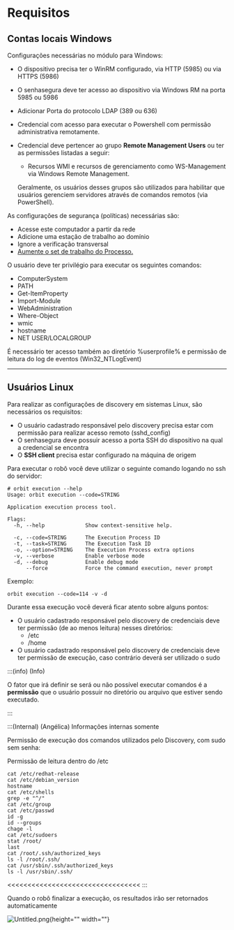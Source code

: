 # Requisitos

## Contas locais Windows

Configurações necessárias no módulo para Windows:

- O dispositivo precisa ter o WinRM configurado, via HTTP (5985) ou via HTTPS (5986)
- O senhasegura deve ter acesso ao dispositivo via Windows RM na porta 5985 ou 5986
- Adicionar Porta do protocolo LDAP (389 ou 636)
- Credencial com acesso para executar o Powershell com permissão administrativa remotamente.
- Credencial deve pertencer ao grupo **Remote Management Users** ou ter as permissões listadas a seguir:
    - Recursos WMI e recursos de gerenciamento como WS-Management via Windows Remote Management.
    
    Geralmente, os usuários desses grupos são utilizados para habilitar que usuários gerenciem servidores através de comandos remotos (via PowerShell).

As configurações de segurança (políticas) necessárias são:

- Acesse este computador a partir da rede
- Adicione uma estação de trabalho ao domínio
- Ignore a verificação transversal
- [Aumente o set de trabalho do Processo.](https://learn.microsoft.com/en-us/windows/security/threat-protection/security-policy-settings/increase-a-process-working-set)



O usuário deve ter privilégio para executar os seguintes comandos:

- ComputerSystem
- PATH
- Get-ItemProperty
- Import-Module
- WebAdministration
- Where-Object
- wmic
- hostname
- NET USER/LOCALGROUP

É necessário ter acesso também ao diretório %userprofile% e permissão de leitura do log de eventos (Win32_NTLogEvent)

---

## Usuários Linux

Para realizar as configurações de discovery em sistemas Linux, são necessários os requisitos:

- O usuário cadastrado responsável pelo discovery precisa estar com permissão para realizar acesso remoto (sshd_config)
- O senhasegura deve possuir acesso a porta SSH do dispositivo na qual a credencial se encontra
- O **SSH client** precisa estar configurado na máquina de origem

Para executar o robô você deve utilizar o seguinte comando logando no ssh do servidor: 

```
# orbit execution --help
Usage: orbit execution --code=STRING

Application execution process tool.

Flags:
  -h, --help             Show context-sensitive help.

  -c, --code=STRING      The Execution Process ID
  -t, --task=STRING      The Execution Task ID
  -o, --option=STRING    The Execution Process extra options
  -v, --verbose          Enable verbose mode
  -d, --debug            Enable debug mode
      --force            Force the command execution, never prompt
```

Exemplo:

`orbit execution --code=114 -v -d`

Durante essa execução você deverá ficar atento sobre alguns pontos:

- O usuário cadastrado responsável pelo discovery de credenciais deve ter permissão (de ao menos leitura) nesses diretórios:
    - /etc
    - /home
- O usuário cadastrado responsável pelo discovery de credenciais deve ter permissão de execução, caso contrário deverá ser utilizado o sudo

:::(info) (Info)

O fator que irá definir se será ou não possível executar comandos é a **permissão** que o usuário possuir no diretório ou arquivo que estiver sendo executado.

:::

:::(Internal) (Angélica)
Informações internas somente

Permissão de execução dos comandos utilizados pelo Discovery, com sudo sem senha:

Permissão de leitura dentro do /etc

```
cat /etc/redhat-release
cat /etc/debian_version
hostname
cat /etc/shells
grep -e "^/"
cat /etc/group
cat /etc/passwd
id -g
id --groups
chage -l
cat /etc/sudoers
stat /root/
last
cat /root/.ssh/authorized_keys
ls -l /root/.ssh/
cat /usr/sbin/.ssh/authorized_keys
ls -l /usr/sbin/.ssh/

```
<<<<<<<<<<<<<<<<<<<<<<<<<<<<<<<<<
:::

Quando o robô finalizar a execução, os resultados irão ser retornados automaticamente

![Untitled.png](https://cdn.document360.io/5a1d58df-64ce-42a2-8b23-688477d32f33/Images/Documentation/Untitled%281%29.png){height="" width=""}